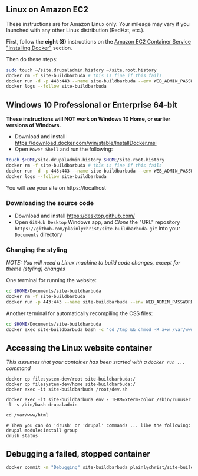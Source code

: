 
## Linux on Amazon EC2

These instructions are for Amazon Linux only. Your mileage may vary if you launched with any other Linux distribution (RedHat, etc.).

First, follow the **eight (8)** instructions on the [Amazon EC2 Container Service "Installing Docker"](http://docs.aws.amazon.com/AmazonECS/latest/developerguide/docker-basics.html#install_docker) section.

Then do these steps:
```bash
sudo touch ~/site.drupaladmin.history ~/site.root.history
docker rm -f site-buildbarbuda # this is fine if this fails
docker run -d -p 443:443 --name site-buildbarbuda --env WEB_ADMIN_PASSWORD=...make...up...a...password -v ~/site.root.history:/root/.bash_history -v ~/site.drupaladmin.history:/home/drupaladmin/.bash_history plainlychrist/site-buildbarbuda:unstable --trust-this-ec2-host --trust-this-ec2-local-ipv4
docker logs --follow site-buildbarbuda
```

## Windows 10 Professional or Enterprise 64-bit

**These instructions will NOT work on Windows 10 Home, or earlier versions of Windows.**

* Download and install https://download.docker.com/win/stable/InstallDocker.msi
* Open `Power Shell` and run the following:

```bash
touch $HOME/site.drupaladmin.history $HOME/site.root.history
docker rm -f site-buildbarbuda # this is fine if this fails
docker run -d -p 443:443 --name site-buildbarbuda --env WEB_ADMIN_PASSWORD=...make...up...a...password -v $HOME/plainlychrist.site.root.history:/root/.bash_history -v $HOME/plainlychrist.site.drupaladmin.history:/home/drupaladmin/.bash_history plainlychrist/site-buildbarbuda:unstable
docker logs --follow site-buildbarbuda
```

You will see your site on https://localhost

### Downloading the source code

* Download and install https://desktop.github.com/
* Open `GitHub Desktop` Windows app, and *Clone* the "URL" repository `https://github.com/plainlychrist/site-buildbarbuda.git` into your `Documents` directory

### Changing the styling

*NOTE: You will need a Linux machine to build code changes, except for theme (styling) changes*

One terminal for running the website:

```bash
cd $HOME/Documents/site-buildbarbuda
docker rm -f site-buildbarbuda
docker run -p 443:443 --name site-buildbarbuda --env WEB_ADMIN_PASSWORD=...make...up...a...password -v $HOME/plainlychrist.site.history:/root/.bash_history -v $HOME\Documents\site-buildbarbuda\filesystem\var\www\html\sites\all\themes:/var/www/html/sites/all/themes plainlychrist/site-buildbarbuda:unstable
```

Another terminal for automatically recompiling the CSS files:

```bash
cd $HOME/Documents/site-buildbarbuda
docker exec site-buildbarbuda bash -c 'cd /tmp && chmod -R a+w /var/www/html/sites/all/themes/directjude && sass --default-encoding UTF-8 --debug-info --watch /var/www/html/sites/all/themes/directjude/sass/style.scss:/var/www/html/sites/all/themes/directjude/css/style.css'
```

## Accessing the Linux website container

*This assumes that your container has been started with a `docker run ...` command*

```
docker cp filesystem-dev/root site-buildbarbuda:/
docker cp filesystem-dev/home site-buildbarbuda:/
docker exec -it site-buildbarbuda /root/dev.sh

docker exec -it site-buildbarbuda env - TERM=xterm-color /sbin/runuser -l -s /bin/bash drupaladmin

cd /var/www/html

# Then you can do 'drush' or 'drupal' commands ... like the following:
drupal module:install group
drush status
```

## Debugging a failed, stopped container

```bash
docker commit -m "Debugging" site-buildbarbuda plainlychrist/site-buildbarbuda:debugging && docker run -it --entrypoint '/bin/bash' plainlychrist/site-buildbarbuda:debugging --login
```
